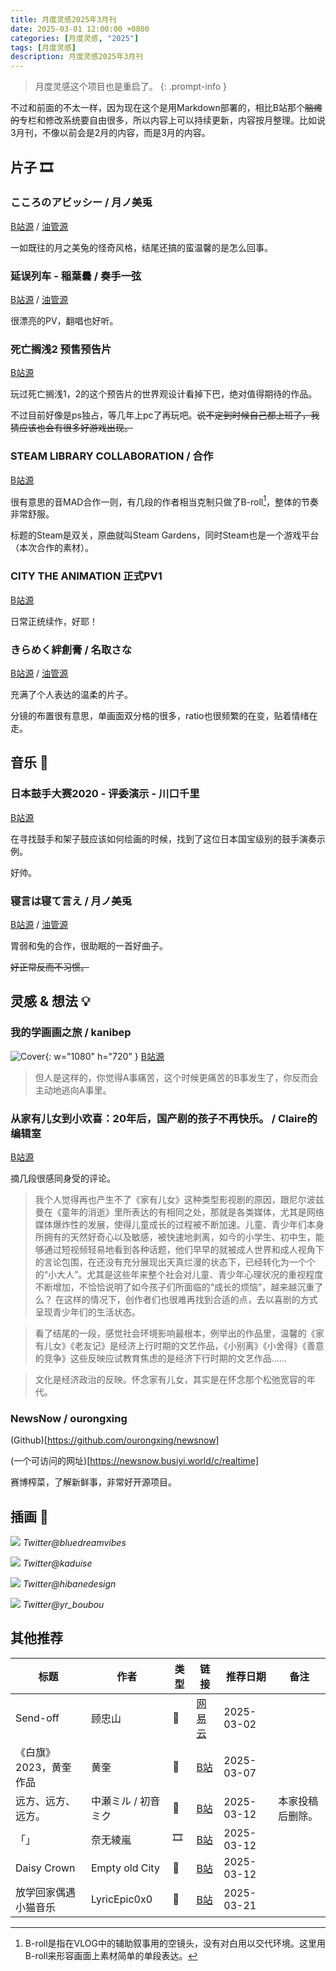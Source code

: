 ```yaml
---
title: 月度灵感2025年3月刊
date: 2025-03-01 12:00:00 +0800
categories: [月度灵感, "2025"]
tags: [月度灵感]
description: 月度灵感2025年3月刊
---
```


> 月度灵感这个项目也是重启了。
{: .prompt-info }

不过和前面的不太一样，因为现在这个是用Markdown部署的，相比B站那个~~脑瘫的~~专栏和修改系统要自由很多，所以内容上可以持续更新，内容按月整理。比如说3月刊，不像以前会是2月的内容，而是3月的内容。

## 片子 🎞️

### こころのアビッシー / 月ノ美兎 

[B站源](https://www.bilibili.com/video/BV1GtPteAEFz) /
[油管源](https://www.youtube.com/watch?v=nSycIDlsOsQ)

一如既往的月之美兔的怪奇风格，结尾还搞的蛮温馨的是怎么回事。

### 延误列车 - 稲葉曇 / 奏手一弦 

[B站源](https://www.bilibili.com/video/BV1fZ9uYYE3S) / [油管源](https://youtu.be/J7jG7Vgrw18?si=RZcWbmeTwzDG1wPE)

很漂亮的PV，翻唱也好听。

### 死亡搁浅2 预售预告片 

[B站源](https://www.bilibili.com/video/BV1vDRuYwEsd)

玩过死亡搁浅1，2的这个预告片的世界观设计看掉下巴，绝对值得期待的作品。

不过目前好像是ps独占，等几年上pc了再玩吧。~~说不定到时候自己都上班了，我猜应该也会有很多好游戏出现。~~

### STEAM LIBRARY COLLABORATION / 合作 

[B站源](https://www.bilibili.com/video/BV1R6QDYuE66/)

很有意思的音MAD合作一则，有几段的作者相当克制只做了B-roll[^1]，整体的节奏非常舒服。

[^1]: B-roll是指在VLOG中的辅助叙事用的空镜头，没有对白用以交代环境。这里用B-roll来形容画面上素材简单的单段表达。

标题的Steam是双关，原曲就叫Steam Gardens，同时Steam也是一个游戏平台（本次合作的素材）。

### CITY THE ANIMATION 正式PV1

[B站源](https://www.bilibili.com/video/BV1KqXYYGEKx/)

日常正统续作，好耶！

### きらめく絆創膏 / 名取さな

[B站源](https://www.bilibili.com/video/BV1gSo4YCE5N/) / [油管源](https://www.youtube.com/watch?v=rcG1sZILjfc) 

充满了个人表达的温柔的片子。

分镜的布置很有意思，单画面双分格的很多，ratio也很频繁的在变，贴着情绪在走。

## 音乐 🎼

### 日本鼓手大赛2020 - 评委演示 - 川口千里 

[B站源](https://www.bilibili.com/video/BV1aT4y1c7xK)

在寻找鼓手和架子鼓应该如何绘画的时候，找到了这位日本国宝级别的鼓手演奏示例。

好帅。

### 寝言は寝て言え / 月ノ美兎 

[B站源](https://www.bilibili.com/video/BV1k2RVYnE32) / [油管源](https://www.youtube.com/watch?v=BwLYn8or3dw)

胃弱和兔的合作，很助眠的一首好曲子。

~~好正常反而不习惯。~~

## 灵感 & 想法 💡

### 我的学画画之旅 / kanibep 

![Cover](assets\img\posts\kanibep-learn-to-draw.jpg){: w="1080" h="720" }
[B站源](https://www.bilibili.com/video/BV14qQKYYE1F/)

> 但人是这样的，你觉得A事痛苦，这个时候更痛苦的B事发生了，你反而会主动地逃向A事里。

### 从家有儿女到小欢喜：20年后，国产剧的孩子不再快乐。 / Claire的编辑室 

[B站源](https://www.bilibili.com/video/BV1dn9uYZEem/)

摘几段很感同身受的评论。

> 我个人觉得再也产生不了《家有儿女》这种类型影视剧的原因，跟尼尔波兹曼在《童年的消逝》里所表达的有相同之处，那就是各类媒体，尤其是网络媒体爆炸性的发展，使得儿童成长的过程被不断加速。儿童、青少年们本身所拥有的天然好奇心以及敏感，被快速地剥离，如今的小学生、初中生，能够通过短视频轻易地看到各种话题，他们早早的就被成人世界和成人视角下的言论包围，在还没有充分展现出天真烂漫的状态下，已经转化为一个个的“小大人”。尤其是这些年来整个社会对儿童、青少年心理状况的重视程度不断增加，不恰恰说明了如今孩子们所面临的“成长的烦恼”，越来越沉重了么？ 在这样的情况下，创作者们也很难再找到合适的点，去以喜剧的方式呈现青少年们的生活状态。

> 看了结尾的一段，感觉社会环境影响最根本，例举出的作品里，温馨的《家有儿女》《老友记》是经济上行时期的文艺作品，《小别离》《小舍得》《善意的竞争》这些反映应试教育焦虑的是经济下行时期的文艺作品......

> 文化是经济政治的反映。怀念家有儿女，其实是在怀念那个松弛宽容的年代。

### NewsNow / ourongxing

(Github)[https://github.com/ourongxing/newsnow]

(一个可访问的网址)[https://newsnow.busiyi.world/c/realtime]

赛博榨菜，了解新鲜事，非常好开源项目。

## 插画 🎨

![](assets\img\collections\twitter\bluedreamvibes.png)
_Twitter@bluedreamvibes_

![](assets\img\collections\twitter\kaduise.png)
_Twitter@kaduise_

![](assets\img\collections\twitter\hibanedesign.png)
_Twitter@hibanedesign_

![](assets\img\collections\twitter\yr_boubou.png)
_Twitter@yr\_boubou_

## 其他推荐

| 标题                   | 作者                | 类型 | 链接                                                | 推荐日期   | 备注             |
| ---------------------- | ------------------- | ---- | --------------------------------------------------- | ---------- | ---------------- |
| Send-off               | 顾忠山              | 🎼    | [网易云](http://163cn.tv/CqWSdeh)                   | 2025-03-02 |                  |
| 《白旗》2023，黄奎作品 | 黄奎                | 🎨    | [B站](https://www.bilibili.com/video/BV1VQ92YAEen)  | 2025-03-07 |                  |
| 远方、远方、远方。     | 中瀬ミル / 初音ミク | 🎼    | [B站](https://www.bilibili.com/video/BV12c411D7GQ/) | 2025-03-12 | 本家投稿后删除。 |
| 「」                   | 奈无綾嵐            | 🎞️    | [B站](https://www.bilibili.com/video/BV1UQx7eHEC4)  | 2025-03-12 |                  |
| Daisy Crown            | Empty old City      | 🎼    | [B站](https://www.bilibili.com/video/BV1kjQHYAENf)  | 2025-03-12 |                  |
| 放学回家偶遇小猫音乐   | LyricEpic0x0        | 🎼    | [B站](https://www.bilibili.com/video/BV1cC9tYdE7z/) | 2025-03-21 |                  |
